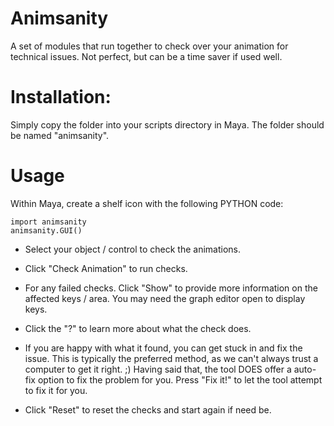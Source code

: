 # Animsanity

A set of modules that run together to check over your animation for technical issues. Not perfect, but can be a time saver if used well.

# Installation:

Simply copy the folder into your scripts directory in Maya. The folder should be named "animsanity".

# Usage

Within Maya, create a shelf icon with the following PYTHON code:

	import animsanity
	animsanity.GUI()

* Select your object / control to check the animations.

* Click "Check Animation" to run checks.

* For any failed checks. Click "Show" to provide more information on the affected keys / area. You may need the graph editor open to display keys.

* Click the "?" to learn more about what the check does.

* If you are happy with what it found, you can get stuck in and fix the issue. This is typically the preferred method, as we can't always trust a computer to get it right. ;) Having said that, the tool DOES offer a auto-fix option to fix the problem for you. Press "Fix it!" to let the tool attempt to fix it for you.

* Click "Reset" to reset the checks and start again if need be.